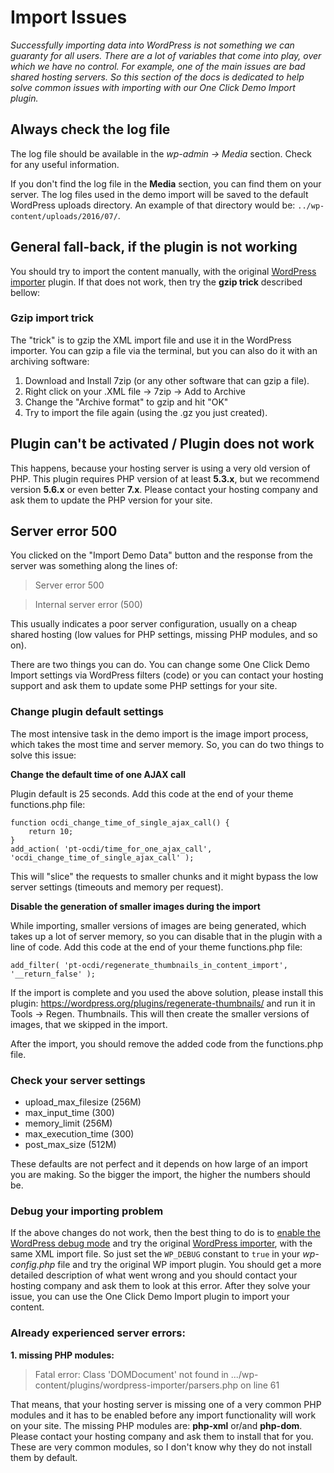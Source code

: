 # Import Issues #

*Successfully importing data into WordPress is not something we can guaranty for all users. There are a lot of variables that come into play, over which we have no control. For example, one of the main issues are bad shared hosting servers. So this section of the docs is dedicated to help solve common issues with importing with our One Click Demo Import plugin.*

## Always check the log file ##

The log file should be available in the *wp-admin -> Media* section. Check for any useful information.

If you don't find the log file in the **Media** section, you can find them on your server. The log files used in the demo import will be saved to the default WordPress uploads directory. An example of that directory would be: `../wp-content/uploads/2016/07/`.

## General fall-back, if the plugin is not working ##

You should try to import the content manually, with the original [WordPress importer](https://wordpress.org/plugins/wordpress-importer/) plugin. If that does not work, then try the **gzip trick** described bellow:

### Gzip import trick ###

The "trick" is to gzip the XML import file and use it in the WordPress importer. You can gzip a file via the terminal, but you can also do it with an archiving software:

1. Download and Install 7zip (or any other software that can gzip a file).
2. Right click on your .XML file -> 7zip -> Add to Archive
3. Change the "Archive format" to gzip and hit "OK"
4. Try to import the file again (using the .gz you just created).

## Plugin can't be activated / Plugin does not work ##

This happens, because your hosting server is using a very old version of PHP. This plugin requires PHP version of at least **5.3.x**, but we recommend version **5.6.x** or even better **7.x**. Please contact your hosting company and ask them to update the PHP version for your site.

## Server error 500 ##

You clicked on the "Import Demo Data" button and the response from the server was something along the lines of:

> Server error 500

> Internal server error (500)

This usually indicates a poor server configuration, usually on a cheap shared hosting (low values for PHP settings, missing PHP modules, and so on).

There are two things you can do. You can change some One Click Demo Import settings via WordPress filters (code) or you can contact your hosting support and ask them to update some PHP settings for your site.

### Change plugin default settings ###
The most intensive task in the demo import is the image import process, which takes the most time and server memory. So, you can do two things to solve this issue:

**Change the default time of one AJAX call**

Plugin default is 25 seconds. Add this code at the end of your theme functions.php file:

	function ocdi_change_time_of_single_ajax_call() {
		return 10;
	}
	add_action( 'pt-ocdi/time_for_one_ajax_call', 'ocdi_change_time_of_single_ajax_call' );

This will "slice" the requests to smaller chunks and it might bypass the low server settings (timeouts and memory per request).

**Disable the generation of smaller images during the import**

While importing, smaller versions of images are being generated, which takes up a lot of server memory, so you can disable that in the plugin with a line of code. Add this code at the end of your theme functions.php file:

`add_filter( 'pt-ocdi/regenerate_thumbnails_in_content_import', '__return_false' );`

If the import is complete and you used the above solution, please install this plugin: https://wordpress.org/plugins/regenerate-thumbnails/ and run it in Tools -> Regen. Thumbnails. This will then create the smaller versions of images, that we skipped in the import.

After the import, you should remove the added code from the functions.php file.

### Check your server settings ###

- upload_max_filesize (256M)
- max_input_time (300)
- memory_limit (256M)
- max_execution_time (300)
- post_max_size (512M)

These defaults are not perfect and it depends on how large of an import you are making. So the bigger the import, the higher the numbers should be.

### Debug your importing problem ###

If the above changes do not work, then the best thing to do is to [enable the WordPress debug mode](https://codex.wordpress.org/Debugging_in_WordPress) and try the original [WordPress importer](https://wordpress.org/plugins/wordpress-importer/), with the same XML import file.
So just set the `WP_DEBUG` constant to `true` in your *wp-config.php* file and try the original WP import plugin. You should get a more detailed description of what went wrong and you should contact your hosting company and ask them to look at this error. After they solve your issue, you can use the One Click Demo Import plugin to import your content.

### Already experienced server errors: ###

**1. missing PHP modules:**

> Fatal error: Class 'DOMDocument' not found in .../wp-content/plugins/wordpress-importer/parsers.php on line 61

That means, that your hosting server is missing one of a very common PHP modules and it has to be enabled before any import functionality will work on your site. The missing PHP modules are: **php-xml** or/and **php-dom**. Please contact your hosting company and ask them to install that for you. These are very common modules, so I don't know why they do not install them by default.
